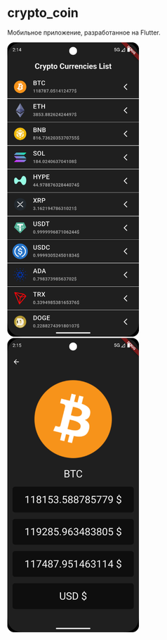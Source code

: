 # crypto_coin

Мобильное приложение, разработанное на Flutter.


<img src="assets/screenshots/Screenshot1.png" width="300" />
<img src="assets/screenshots/Screenshot2.png" width="300" />